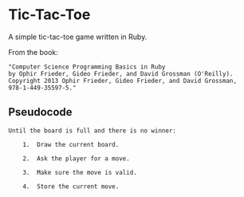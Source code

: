 Tic-Tac-Toe
===========

A simple tic-tac-toe game written in Ruby.

From the book:

    "Computer Science Programming Basics in Ruby
    by Ophir Frieder, Gideo Frieder, and David Grossman (O'Reilly).
    Copyright 2013 Ophir Frieder, Gideo Frieder, and David Grossman,
    978-1-449-35597-5."

Pseudocode
----------

    Until the board is full and there is no winner:

        1.  Draw the current board.

        2.  Ask the player for a move.

        3.  Make sure the move is valid.

        4.  Store the current move.
